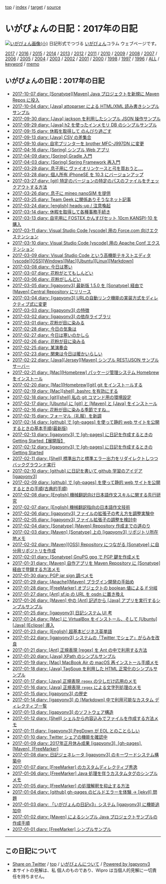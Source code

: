 [top](../index.html) / [index](index.html) / [target](https://igapyon.github.io/diary/2017/index.html) / [source](https://github.com/igapyon/diary/blob/master/2017/index.src.md) 

いがぴょんの日記：2017年の日記
=====================================================================================================
[![いがぴょん画像(小)](https://igapyon.github.io/diary/images/iga200306s.jpg "いがぴょん")](https://igapyon.github.io/diary/memo/memoigapyon.html) 日記形式でつづる [いがぴょん](https://igapyon.github.io/diary/memo/memoigapyon.html)コラム ウェブページです。


[2017](index.html)
/ [2016](../2016/index.html)
/ [2015](../2015/index.html)
/ [2014](../2014/index.html)
/ [2013](../2013/index.html)
/ [2012](../2012/index.html)
/ [2011](../2011/index.html)
/ [2010](../2010/index.html)
/ [2009](../2009/index.html)
/ [2008](../2008/index.html)
/ [2007](../2007/index.html)
/ [2006](../2006/index.html)
/ [2005](../2005/index.html)
/ [2004](../2004/index.html)
/ [2003](../2003/index.html)
/ [2002](../2002/index.html)
/ [2001](../2001/index.html)
/ [2000](../2000/index.html)
/ [1998](../1998/index.html)
/ [1997](../1997/index.html)
/ [1996](../1996/index.html)
/ [ALL](../idxall.html)
 / [keyword](../keyword/index.html) / [memo](../memo/index.html)

## いがぴょんの日記：2017年の日記

* [2017-10-07 diary: [Sonatype][Maven] Java プロジェクトを新規に Maven Repos に投入](ig171007.html)
* [2017-10-04 diary: [Java] attoparser による HTML/XML 読み書きシンプルサンプル](ig171004.html)
* [2017-09-30 diary: [Java] jackson を利用したシンプル JSON 操作サンプル](ig170930.html)
* [2017-09-29 diary: [Java] h2 を使ったインメモリ DB のシンプルサンプル](ig170929.html)
* [2017-09-15 diary: 休暇を取得して のんびり過ごす](ig170915.html)
* [2017-09-13 diary: [Java] CSV の差集合](ig170913.html)
* [2017-09-10 diary: 自宅プリンターを brother MFC-J997DN に変更](ig170910.html)
* [2017-04-16 diary: [Spring] シンプル Web アプリ](ig170416.html)
* [2017-04-09 diary: [Spring] Gradle 入門](ig170409.html)
* [2017-04-03 diary: [Spring] Spring Framework 再入門](ig170403.html)
* [2017-03-29 diary: 息子用に ヴァイオリンケースと弓を買おうと....](ig170329.html)
* [2017-03-28 diary: 個人所有 iPhoneSE を 10.3 にバージョンアップ](ig170328.html)
* [2017-03-27 diary: [git] 特定のバージョンの特定のパスのファイルをチェックアウトする方法](ig170327.html)
* [2017-03-26 diary: 息子に mineo nanoSIM を提供](ig170326.html)
* [2017-03-25 diary: Team Geek に関係ありそうなネット記事](ig170325.html)
* [2017-03-24 diary: [english] heads-up / 注意喚起](ig170324.html)
* [2017-03-14 diary: 休暇を取得して各種事務手続き](ig170314.html)
* [2017-03-13 diary: 自宅用に FOSTEX かんすぴセット 10cm KANSPI-10 を購入](ig170313.html)
* [2017-03-11 diary: Visual Studio Code [vscode] 用の Force.com 向けエクステンション](ig170311.html)
* [2017-03-10 diary: Visual Studio Code [vscode] 用の Apache Conf エクステンション](ig170310.html)
* [2017-03-09 diary: Visual Studio Code という高機能テキストエディタ [vscode][OSS][Windows][Mac][Ubuntu][Linux][Markdown]](ig170309.html)
* [2017-03-08 diary: 今日は寒い](ig170308.html)
* [2017-03-07 diary: 花粉がとてもしんどい](ig170307.html)
* [2017-03-06 diary: 花粉がしんどい](ig170306.html)
* [2017-03-05 diary: [igapyonv3] 最新版 1.5.0 を [Sonatype] 経由で [Maven] Central Repository にリリース](ig170305.html)
* [2017-03-04 diary: [igapyonv3] URLの自動リンク機能の実装方式をディレクティブ式に変更](ig170304.html)
* [2017-03-03 diary: [igapyonv3] の特徴](ig170303.html)
* [2017-03-02 diary: [igapyonv3] の依存ライブラリ](ig170302.html)
* [2017-03-01 diary: 花粉が目に染みる](ig170301.html)
* [2017-02-28 diary: 今日の気象は](ig170228.html)
* [2017-02-27 diary: 今日は寒いのかしら](ig170227.html)
* [2017-02-26 diary: 花粉が目に染みる](ig170226.html)
* [2017-02-25 diary: 某演奏会](ig170225.html)
* [2017-02-23 diary: 関東は今日は暖かいらしい](ig170223.html)
* [2017-02-22 diary: [Java][Jersey][Maven] シンプル REST/JSON サンプルサーバー](ig170222.html)
* [2017-02-21 diary: [Mac][Homebrew] パッケージ管理システム Homebrew をインストール](ig170221.html)
* [2017-02-20 diary: [Mac][Homebrew][git] git をインストールする](ig170220.html)
* [2017-02-19 diary: [Mac][shell] .bashrc を有効にする](ig170219.html)
* [2017-02-18 diary: [git][shell] 私の git コマンド用の環境設定](ig170218.html)
* [2017-02-17 diary: [Ubuntu] に [git] と [Maven] と [Java] をインストール](ig170217.html)
* [2017-02-16 diary: 花粉が目に染みる季節ですね...](ig170216.html)
* [2017-02-15 diary: フォーマル（礼服）を新調](ig170215.html)
* [2017-02-14 diary: [github] で [gh-pages] を使って静的 web サイトを公開するときの基本手順(最新版)](ig170214.html)
* [2017-02-13 diary:  [igapyonv3] で [gh-pages] に日記を作成するときの Getting Started【展開版】](ig170213.html)
* [2017-02-12 diary: [igapyonv3] で [gh-pages] に日記を作成するときの Getting Started](ig170212.html)
* [2017-02-11 diary: [Shell] 標準出力と標準エラー出力をリダイレクトしつつバックグラウンド実行](ig170211.html)
* [2017-02-10 diary: [github] に日記を書いて github 学習のアイデア [igapyonv3]](ig170210.html)
* [2017-02-09 diary: [github] で [gh-pages] を使って静的 web サイトを公開するときの手順(古典的手順)](ig170209.html)
* [2017-02-08 diary: [English] 機械翻訳向け日本語作文スキルに関する先行研究](ig170208.html)
* [2017-02-07 diary: [English] 機械翻訳指向の日本語作文技術](ig170207.html)
* [2017-02-06 diary: [igapyonv3] ファイルの拡張子の考え方を調整実験中](ig170206.html)
* [2017-02-05 diary: [igapyonv3] ファイル拡張子の調整を検討中](ig170205.html)
* [2017-02-04 diary: [Sonatype] [Maven] Repository 作成までの道のり](ig170204.html)
* [2017-02-03 diary: [Maven] [Sonatype] 上の [igapyonv3] リポジトリ所在地メモ](ig170203.html)
* [2017-02-02 diary: [Maven][OSS] Repository につながる [Sonatype] に自分用リポジトリを作成](ig170202.html)
* [2017-02-01 diary: [Sonatype] GnuPG gpg で PGP 鍵を作成メモ](ig170201.html)
* [2017-01-31 diary: [Maven] 自作アプリを Maven Repository に [Sonatype] 経由で登録する方法メモ](ig170131.html)
* [2017-01-30 diary: PGP jar sign 調べメモ](ig170130.html)
* [2017-01-29 diary: [Apache][Maven] プラグイン開発の手始め](ig170129.html)
* [2017-01-28 diary: [FreeMarker] オブジェクトの boolean 値による if 分岐](ig170128.html)
* [2017-01-27 diary: [Ant] sf.jp の URL を osdn に置き換え](ig170127.html)
* [2017-01-26 diary: [Maven] 中の [Ant] 記述から [Java] アプリを実行するシンプルサンプル](ig170126.html)
* [2017-01-25 diary: [igapyonv3] 日記システム UI 考](ig170125.html)
* [2017-01-24 diary: [Mac] に VirtualBox をインストール、そして [Ubuntu] [Java] [Eclipse] 導入](ig170124.html)
* [2017-01-23 diary: [English] 超基本ビジネス英単語](ig170123.html)
* [2017-01-22 diary: [igapyonv3] システムの「Twitter でシェア」がらみを改良](ig170122.html)
* [2017-01-21 diary: [Ant] 正規表現 [regex] を Ant の中で利用する方法](ig170121.html)
* [2017-01-20 diary: [Java] XPath のシンプルサンプル](ig170120.html)
* [2017-01-19 diary: [Mac] MacBook Air の macOS 再インストール手順メモ](ig170119.html)
* [2017-01-18 diary: [Java] TagSoup を利用した HTML 正常化のシンプルサンプル](ig170118.html)
* [2017-01-17 diary: [Java] 正規表現 `regex` の少しだけ応用のメモ](ig170117.html)
* [2017-01-16 diary: [Java] 正規表現 `regex` による文字列処理のメモ](ig170116.html)
* [2017-01-15 diary: [igapyonv3] の歴史](ig170115.html)
* [2017-01-14 diary: [igapyonv3] の [Markdown] 中で利用可能なカスタム ディレクティブ一覧](ig170114.html)
* [2017-01-13 diary: [igapyonv3] のソフトウェア構造](ig170113.html)
* [2017-01-12 diary: [Shell] シェルから内容込みでファイルを作成する方法メモ](ig170112.html)
* [2017-01-11 diary: [igapyonv3] PegDown が EOL とのことらしい](ig170111.html)
* [2017-01-10 diary: Twitter シェアの機能を確認中](ig170110.html)
* [2017-01-09 diary: 2017年正月休み成果 [igapyonv3], [gh-pages], [Maven], [FreeMarker]](ig170109.html)
* [2017-01-08 diary: 日記ジェネレータ [igapyonv3] のキーワードシステム構築中](ig170108.html)
* [2017-01-07 diary: [FreeMarker] のカスタムディレクティブ秀逸](ig170107.html)
* [2017-01-06 diary: [FreeMarker] Java 処理を伴うカスタムタグのシンプルメモ](ig170106.html)
* [2017-01-05 diary: [FreeMarker] の処理解釈を抑止する方法](ig170105.html)
* [2017-01-04 diary: [github] gh-pages のビルドエラーを体験 → [jekyll] 問題](ig170104.html)
* [2017-01-03 diary: 「いがぴょんの日記v3」システム [igapyonv3] に機能追加中](ig170103.html)
* [2017-01-02 diary: [Maven] によるシンプル Java プロジェクトサンプルの作成手順](ig170102.html)
* [2017-01-01 diary: [FreeMarker] シンプルサンプル](ig170101.html)


----------------------------------------------------------------------------------------------------

## この日記について

* [Share on Twitter](https://twitter.com/intent/tweet?hashtags=igapyon%2Cdiary%2C%E3%81%84%E3%81%8C%E3%81%B4%E3%82%87%E3%82%93&text=%E3%81%84%E3%81%8C%E3%81%B4%E3%82%87%E3%82%93%E3%81%AE%E6%97%A5%E8%A8%98%EF%BC%9A2017%E5%B9%B4%E3%81%AE%E6%97%A5%E8%A8%98&url=https%3A%2F%2Figapyon.github.io%2Fdiary%2F2017%2Findex.html) / [top](../index.html) / [いがぴょんについて](https://igapyon.github.io/diary/memo/memoigapyon.html) / [Powered by Igapyonv3](https://github.com/igapyon/igapyonv3)
* 本サイトの見解は、私 個人のものであり、Wipro は当個人的見解に一切責任を持ちません。 
